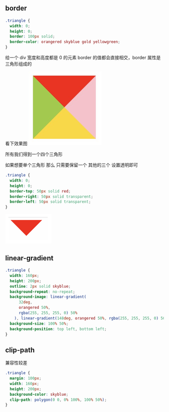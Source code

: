 ## border

```css
.triangle {
  width: 0;
  height: 0;
  border: 100px solid;
  border-color: orangered skyblue gold yellowgreen;
}
```

给一个 div 宽度和高度都是 0 的元素 border 的值都会直接相交，border 属性是三角形组成的

看下效果图
![](img/css_02.jpg)

所有我们得到一个四个三角形

如果想要单个三角形 那么 只需要保留一个 其他的三个 设置透明即可

```css
.triangle {
  width: 0;
  height: 0;
  border-top: 50px solid red;
  border-right: 50px solid transparent;
  border-left: 50px solid transparent;
}
```

![](img/css_03.png)

## linear-gradient

```css
.triangle {
  width: 160px;
  height: 200px;
  outline: 2px solid skyblue;
  background-repeat: no-repeat;
  background-image: linear-gradient(
      32deg,
      orangered 50%,
      rgba(255, 255, 255, 0) 50%
    ), linear-gradient(148deg, orangered 50%, rgba(255, 255, 255, 0) 50%);
  background-size: 100% 50%;
  background-position: top left, bottom left;
}
```

## clip-path

兼容性较差

```css
.triangle {
  margin: 100px;
  width: 160px;
  height: 200px;
  background-color: skyblue;
  clip-path: polygon(0 0, 0% 100%, 100% 50%);
}
```
